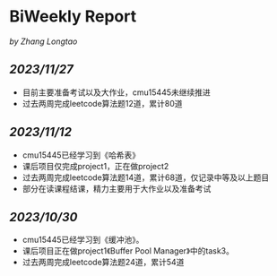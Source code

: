 # BiWeekly Report 
*by Zhang Longtao*

## *2023/11/27*
- 目前主要准备考试以及大作业，cmu15445未继续推进
- 过去两周完成leetcode算法题12道，累计80道

## *2023/11/12*
- cmu15445已经学习到《哈希表》
- 课后项目仅完成project1，正在做project2
- 过去两周完成leetcode算法题14道，累计68道，仅记录中等及以上题目
- 部分在读课程结课，精力主要用于大作业以及准备考试

## *2023/10/30*
- cmu15445已经学习到《缓冲池》。
- 课后项目正在做project1《Buffer Pool Manager》中的task3。
- 过去两周完成leetcode算法题24道，累计54道
